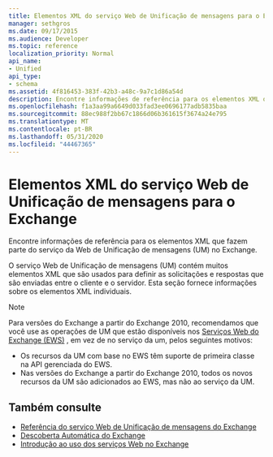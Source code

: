 ```yaml
---
title: Elementos XML do serviço Web de Unificação de mensagens para o Exchange
manager: sethgros
ms.date: 09/17/2015
ms.audience: Developer
ms.topic: reference
localization_priority: Normal
api_name:
- Unified
api_type:
- schema
ms.assetid: 4f816453-383f-42b3-a48c-9a7c1d86a54d
description: Encontre informações de referência para os elementos XML que fazem parte do serviço da Web de Unificação de mensagens (UM) no Exchange.
ms.openlocfilehash: f1a3aa99a6649d033fad3ee0696177adb5835baa
ms.sourcegitcommit: 88ec988f2bb67c1866d06b361615f3674a24e795
ms.translationtype: MT
ms.contentlocale: pt-BR
ms.lasthandoff: 05/31/2020
ms.locfileid: "44467365"
---
```

# <a name="unified-messaging-web-service-xml-elements-for-exchange"></a>Elementos XML do serviço Web de Unificação de mensagens para o Exchange

Encontre informações de referência para os elementos XML que fazem parte do serviço da Web de Unificação de mensagens (UM) no Exchange.
  
O serviço Web de Unificação de mensagens (UM) contém muitos elementos XML que são usados para definir as solicitações e respostas que são enviadas entre o cliente e o servidor. Esta seção fornece informações sobre os elementos XML individuais.
  
> [!NOTE]
> Para versões do Exchange a partir do Exchange 2010, recomendamos que você use as operações de UM que estão disponíveis nos [Serviços Web do Exchange (EWS)](https://msdn.microsoft.com/library/60285497-0c4e-4e51-84e1-34dd6d89a5d8%28Office.15%29.aspx) , em vez de no serviço da um, pelos seguintes motivos: 
> - Os recursos da UM com base no EWS têm suporte de primeira classe na API gerenciada do EWS. 
> - Nas versões do Exchange a partir do Exchange 2010, todos os novos recursos da UM são adicionados ao EWS, mas não ao serviço da UM. 
  
## <a name="see-also"></a>Também consulte

- [Referência do serviço Web de Unificação de mensagens do Exchange](unified-messaging-web-service-reference-for-exchange.md)
- [Descoberta Automática do Exchange](../exchange-web-services/autodiscover-for-exchange.md)
- [Introdução ao uso dos serviços Web no Exchange](../exchange-web-services/start-using-web-services-in-exchange.md)
    

